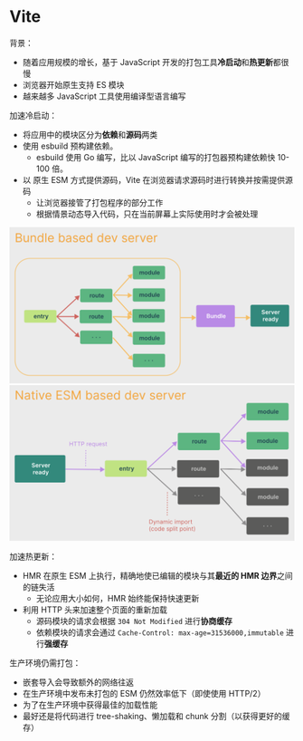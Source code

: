 # Vite

背景：

- 随着应用规模的增长，基于 JavaScript 开发的打包工具**冷启动**和**热更新**都很慢
- 浏览器开始原生支持 ES 模块
- 越来越多 JavaScript 工具使用编译型语言编写

加速冷启动：

- 将应用中的模块区分为**依赖**和**源码**两类
- 使用 esbuild 预构建依赖。
  - esbuild 使用 Go 编写，比以 JavaScript 编写的打包器预构建依赖快 10-100 倍。
- 以 原生 ESM 方式提供源码，Vite 在浏览器请求源码时进行转换并按需提供源码
  - 让浏览器接管了打包程序的部分工作
  - 根据情景动态导入代码，只在当前屏幕上实际使用时才会被处理

![](assets/bundle-based.png)
![](assets/native-esm-based.png)

加速热更新：

- HMR 在原生 ESM 上执行，精确地使已编辑的模块与其**最近的 HMR 边界**之间的链失活
  - 无论应用大小如何，HMR 始终能保持快速更新
- 利用 HTTP 头来加速整个页面的重新加载
  - 源码模块的请求会根据 `304 Not Modified` 进行**协商缓存**
  - 依赖模块的请求会通过 `Cache-Control: max-age=31536000,immutable` 进行**强缓存**

生产环境仍需打包：

- 嵌套导入会导致额外的网络往返
- 在生产环境中发布未打包的 ESM 仍然效率低下（即使使用 HTTP/2）
- 为了在生产环境中获得最佳的加载性能
- 最好还是将代码进行 tree-shaking、懒加载和 chunk 分割（以获得更好的缓存）
